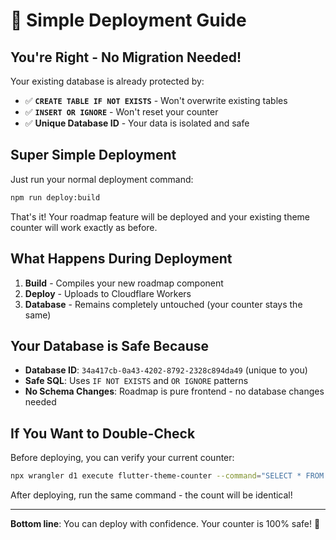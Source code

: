 # 🚀 Simple Deployment Guide

## You're Right - No Migration Needed!

Your existing database is already protected by:

- ✅ **`CREATE TABLE IF NOT EXISTS`** - Won't overwrite existing tables
- ✅ **`INSERT OR IGNORE`** - Won't reset your counter
- ✅ **Unique Database ID** - Your data is isolated and safe

## Super Simple Deployment

Just run your normal deployment command:

```bash
npm run deploy:build
```

That's it! Your roadmap feature will be deployed and your existing theme counter will work exactly as before.

## What Happens During Deployment

1. **Build** - Compiles your new roadmap component
2. **Deploy** - Uploads to Cloudflare Workers
3. **Database** - Remains completely untouched (your counter stays the same)

## Your Database is Safe Because

- **Database ID**: `34a417cb-0a43-4202-8792-2328c894da49` (unique to you)
- **Safe SQL**: Uses `IF NOT EXISTS` and `OR IGNORE` patterns
- **No Schema Changes**: Roadmap is pure frontend - no database changes needed

## If You Want to Double-Check

Before deploying, you can verify your current counter:

```bash
npx wrangler d1 execute flutter-theme-counter --command="SELECT * FROM theme_counter;"
```

After deploying, run the same command - the count will be identical!

---

**Bottom line**: You can deploy with confidence. Your counter is 100% safe! 🎯
